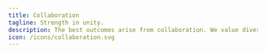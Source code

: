```yaml
---
title: Collaboration
tagline: Strength in unity.
description: The best outcomes arise from collaboration. We value diverse perspectives and work closely with clients, partners, and our team to craft marketing strategies that deliver business results while advancing societal and environmental impact.
icon: /icons/collaboration.svg
---
```

